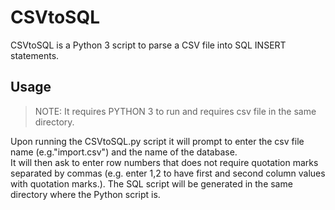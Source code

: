 # CSVtoSQL

CSVtoSQL is a Python 3 script to parse a CSV file into SQL INSERT statements.

## Usage
><P>NOTE: It requires PYTHON 3 to run and requires csv file in the same directory.</P>
Upon running the CSVtoSQL.py script it will prompt to enter the csv file name (e.g."import.csv") and the name of the database.  
It will then ask to enter row numbers that does not require quotation marks separated by commas (e.g. enter 1,2 to have first and second column values with quotation marks.). 
The SQL script will be generated in the same directory where the Python script is.  
